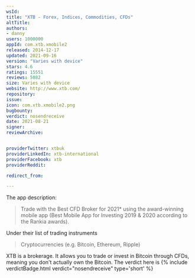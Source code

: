 ```yaml
---
wsId: 
title: "XTB - Forex, Indices, Commodities, CFDs"
altTitle: 
authors:
- danny
users: 1000000
appId: com.xtb.xmobile2
released: 2014-12-17
updated: 2021-09-16
version: "Varies with device"
stars: 4.6
ratings: 15551
reviews: 5082
size: Varies with device
website: http://www.xtb.com/
repository: 
issue: 
icon: com.xtb.xmobile2.png
bugbounty: 
verdict: nosendreceive
date: 2021-08-21
signer: 
reviewArchive:


providerTwitter: xtbuk
providerLinkedIn: xtb-international
providerFacebook: xtb
providerReddit: 

redirect_from:

---
```



The app description:

>Trade with the Best CFD Broker for 2021* using the award-winning mobile app (Best Mobile App for Investing 2019 & 2020 according to the Rankia awards).

Under their list of trading instruments

>Cryptocurrencies (e.g. Bitcoin, Ethereum, Ripple)


XTB is a brokerage. It allows you to trade or invest in Bitcoin through  CFDs, meaning you don't actually own the Bitcoin. The verdict here is {% include verdictBadge.html verdict="nosendreceive" type='short' %}
